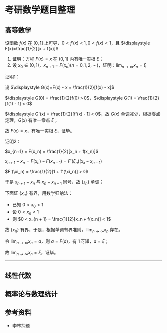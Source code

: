 # 考研数学题目整理

[annotation]: <id> (69b33ce8-23a9-42d9-a84f-1ed7def0da81)
[annotation]: <status> (public)
[annotation]: <create_time> (2020-12-18 17:16:40)
[annotation]: <category> (数学理论)
[annotation]: <tags> (微积分|线性代数|概率论)
[annotation]: <comments> (false)
[annotation]: <url> (http://blog.ccyg.studio/article/69b33ce8-23a9-42d9-a84f-1ed7def0da81)

## 高等数学

设函数 $f(x)$ 在 $[0, 1]$ 上可导，$0<f'(x) < 1, 0<f(x)<1$，且 $\displaystyle F(x)=\frac{1}{2}[x + f(x)]$

1. 证明：方程 $F(x) = x$ 在 $(0, 1)$ 内有唯一实根 $\xi$；
2. 设 $x_0\in(0, 1)$，$x_{n+1}=F(x_n)(n=0,1,2,\cdots)$，证明：$\displaystyle\lim_{n\to\infty}x_n = \xi$

证明1：

设 $\displaystyle G(x)=F(x) - x = \frac{1}{2}[f(x) - x]$

$\displaystyle G(0) = \frac{1}{2}f(0) > 0$，$\displaystyle G(1) = \frac{1}{2}[f(1) - 1] < 0$

$\displaystyle G'(x) = \frac{1}{2}[f'(x) - 1] < 0$，故 $G(x)$ 单调减少，根据零点定理，$G(x)$ 有唯一零点 $\xi$；

故 $F(x) = x$，有唯一实根 $\xi$，证毕。

证明2：

$x_{n+1} = F(x_n) = \frac{1}{2}[x_n + f(x_n)]$

$x_{n+1} - x_n= F(x_n) - F(x_{n-1}) = F'(\xi_n)(x_n - x_{n - 1})$

$F'(\xi_n) = \frac{1}{2}[1 + f'(\xi_n)] > 0$

于是 $x_{n+1} - x_n$ 与 $x_n - x_{n - 1}$ 同号，故 $\{x_n\}$ 单调；

下面证 $\{x_n\}$ 有界，用数学归纳法：

- 已知 $0 < x_0 < 1$
- 设 $0 < x_n < 1$
- 则 $0 < x_{n + 1} = \frac{1}{2}[x_n + f(x_n)] < 1$

故 $\{x_n\}$ 有界，于是，根据单调有界准则， $\displaystyle\lim_{n\to\infty} x_n$ 存在。

令 $\displaystyle\lim_{n\to\infty} x_n = a$，则 $a = F(a)$，有 1 可知，$a = \xi$；

故 $\displaystyle\lim_{n\to\infty} x_n = \xi$，证毕。

---

## 线性代数

## 概率论与数理统计

## 参考资料

- 李林押题